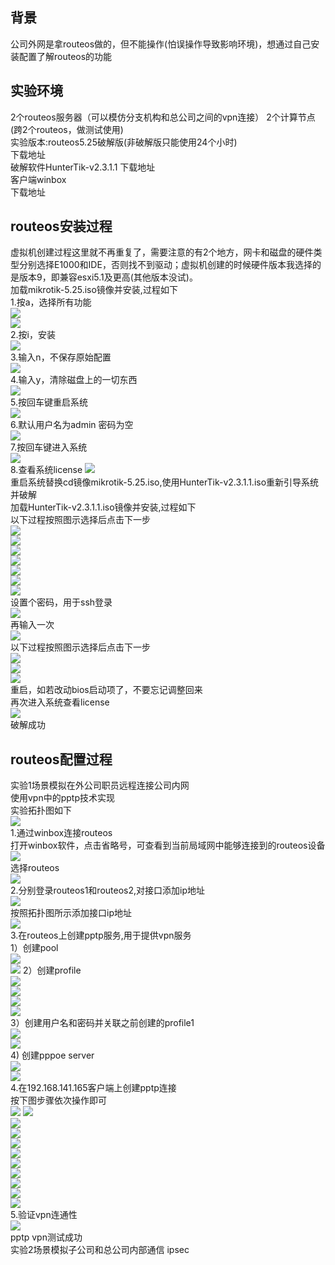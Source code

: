 ## 背景
公司外网是拿routeos做的，但不能操作(怕误操作导致影响环境)，想通过自己安装配置了解routeos的功能
## 实验环境
2个routeos服务器（可以模仿分支机构和总公司之间的vpn连接）
2个计算节点(跨2个routeos，做测试使用)  
实验版本:routeos5.25破解版(非破解版只能使用24个小时)  
下载地址[](https://)  
破解软件HunterTik-v2.3.1.1
下载地址[](https://)  
客户端winbox  
下载地址[](https://)  
## routeos安装过程
虚拟机创建过程这里就不再重复了，需要注意的有2个地方，网卡和磁盘的硬件类型分别选择E1000和IDE，否则找不到驱动；虚拟机创建的时候硬件版本我选择的是版本9，即兼容esxi5.1及更高(其他版本没试)。  
加载mikrotik-5.25.iso镜像并安装,过程如下  
1.按a，选择所有功能  
![](https://raw.githubusercontent.com/276622709/276622709.github.io/master/img/routeos/routeos_install_1.png)  
![](https://raw.githubusercontent.com/276622709/276622709.github.io/master/img/routeos/routeos_install_2.png)  
2.按i，安装  
![](https://raw.githubusercontent.com/276622709/276622709.github.io/master/img/routeos/routeos_install_3.png)  
3.输入n，不保存原始配置  
![](https://raw.githubusercontent.com/276622709/276622709.github.io/master/img/routeos/routeos_install_4.png)  
4.输入y，清除磁盘上的一切东西  
![](https://raw.githubusercontent.com/276622709/276622709.github.io/master/img/routeos/routeos_install_5.png)  
5.按回车键重启系统  
![](https://raw.githubusercontent.com/276622709/276622709.github.io/master/img/routeos/routeos_install_6.png)  
6.默认用户名为admin 密码为空  
![](https://raw.githubusercontent.com/276622709/276622709.github.io/master/img/routeos/routeos_install_7.png)  
7.按回车键进入系统  
![](https://raw.githubusercontent.com/276622709/276622709.github.io/master/img/routeos/routeos_install_8.png)  
8.查看系统license
![](https://raw.githubusercontent.com/276622709/276622709.github.io/master/img/routeos/routeos_install_9.png)  
重启系统替换cd镜像mikrotik-5.25.iso,使用HunterTik-v2.3.1.1.iso重新引导系统并破解  
加载HunterTik-v2.3.1.1.iso镜像并安装,过程如下  
以下过程按照图示选择后点击下一步  
![](https://raw.githubusercontent.com/276622709/276622709.github.io/master/img/routeos/huntertik_install_1.png)  
![](https://raw.githubusercontent.com/276622709/276622709.github.io/master/img/routeos/huntertik_install_2.png)  
![](https://raw.githubusercontent.com/276622709/276622709.github.io/master/img/routeos/huntertik_install_3.png)  
![](https://raw.githubusercontent.com/276622709/276622709.github.io/master/img/routeos/huntertik_install_4.png)  
![](https://raw.githubusercontent.com/276622709/276622709.github.io/master/img/routeos/huntertik_install_5.png)  
![](https://raw.githubusercontent.com/276622709/276622709.github.io/master/img/routeos/huntertik_install_6.png)  
![](https://raw.githubusercontent.com/276622709/276622709.github.io/master/img/routeos/huntertik_install_7.png)  
设置个密码，用于ssh登录  
![](https://raw.githubusercontent.com/276622709/276622709.github.io/master/img/routeos/huntertik_install_8.png)  
再输入一次  
![](https://raw.githubusercontent.com/276622709/276622709.github.io/master/img/routeos/huntertik_install_9.png)  
以下过程按照图示选择后点击下一步  
![](https://raw.githubusercontent.com/276622709/276622709.github.io/master/img/routeos/huntertik_install_10.png)  
![](https://raw.githubusercontent.com/276622709/276622709.github.io/master/img/routeos/huntertik_install_11.png)  
![](https://raw.githubusercontent.com/276622709/276622709.github.io/master/img/routeos/huntertik_install_12.png)  
重启，如若改动bios启动项了，不要忘记调整回来  
再次进入系统查看license  
![](https://raw.githubusercontent.com/276622709/276622709.github.io/master/img/routeos/huntertik_install_13.png)  
破解成功  
## routeos配置过程
实验1场景模拟在外公司职员远程连接公司内网  
使用vpn中的pptp技术实现  
实验拓扑图如下  
![](https://raw.githubusercontent.com/276622709/276622709.github.io/master/img/routeos/pptp/pptp_topology.png)  
1.通过winbox连接routeos  
打开winbox软件，点击省略号，可查看到当前局域网中能够连接到的routeos设备    
![](https://raw.githubusercontent.com/276622709/276622709.github.io/master/img/routeos/pptp/pptp_login_1.png)  
选择routeos  
![](https://raw.githubusercontent.com/276622709/276622709.github.io/master/img/routeos/pptp/pptp_login_2.png)  
2.分别登录routeos1和routeos2,对接口添加ip地址    
![](https://raw.githubusercontent.com/276622709/276622709.github.io/master/img/routeos/pptp/pptp_add_interface_ip_1.png)  
按照拓扑图所示添加接口ip地址   
![](https://raw.githubusercontent.com/276622709/276622709.github.io/master/img/routeos/pptp/pptp_add_interface_ip_2.png)  
3.在routeos上创建pptp服务,用于提供vpn服务    
1）创建pool  
![](https://raw.githubusercontent.com/276622709/276622709.github.io/master/img/routeos/pptp/pptp_profile_1.png)  
![](https://raw.githubusercontent.com/276622709/276622709.github.io/master/img/routeos/pptp/pptp_profile_2.png) 
2）创建profile  
![](https://raw.githubusercontent.com/276622709/276622709.github.io/master/img/routeos/pptp/pptp_profile_3.png)  
![](https://raw.githubusercontent.com/276622709/276622709.github.io/master/img/routeos/pptp/pptp_profile_4.png)  
![](https://raw.githubusercontent.com/276622709/276622709.github.io/master/img/routeos/pptp/pptp_profile_5.png)  
![](https://raw.githubusercontent.com/276622709/276622709.github.io/master/img/routeos/pptp/pptp_profile_6.png)  
3）创建用户名和密码并关联之前创建的profile1    
![](https://raw.githubusercontent.com/276622709/276622709.github.io/master/img/routeos/pptp/pptp_profile_7.png)  
![](https://raw.githubusercontent.com/276622709/276622709.github.io/master/img/routeos/pptp/pptp_profile_8.png)  
4) 创建pppoe server  
![](https://raw.githubusercontent.com/276622709/276622709.github.io/master/img/routeos/pptp/pptp_profile_9.png)  
![](https://raw.githubusercontent.com/276622709/276622709.github.io/master/img/routeos/pptp/pptp_profile_10.png)  
4.在192.168.141.165客户端上创建pptp连接  
按下图步骤依次操作即可  
![](https://raw.githubusercontent.com/276622709/276622709.github.io/master/img/routeos/pptp/pptp_client_1.png) 
![](https://raw.githubusercontent.com/276622709/276622709.github.io/master/img/routeos/pptp/pptp_client_2.png)  
![](https://raw.githubusercontent.com/276622709/276622709.github.io/master/img/routeos/pptp/pptp_client_3.png)  
![](https://raw.githubusercontent.com/276622709/276622709.github.io/master/img/routeos/pptp/pptp_client_4.png)  
![](https://raw.githubusercontent.com/276622709/276622709.github.io/master/img/routeos/pptp/pptp_client_5.png)  
![](https://raw.githubusercontent.com/276622709/276622709.github.io/master/img/routeos/pptp/pptp_client_6.png)  
![](https://raw.githubusercontent.com/276622709/276622709.github.io/master/img/routeos/pptp/pptp_client_7.png)  
![](https://raw.githubusercontent.com/276622709/276622709.github.io/master/img/routeos/pptp/pptp_client_8.png)  
![](https://raw.githubusercontent.com/276622709/276622709.github.io/master/img/routeos/pptp/pptp_client_9.png)  
![](https://raw.githubusercontent.com/276622709/276622709.github.io/master/img/routeos/pptp/pptp_client_10.png)  
![](https://raw.githubusercontent.com/276622709/276622709.github.io/master/img/routeos/pptp/pptp_client_11.png)  
5.验证vpn连通性  
![](https://raw.githubusercontent.com/276622709/276622709.github.io/master/img/routeos/pptp/pptp_client_12.png)  
pptp vpn测试成功  
实验2场景模拟子公司和总公司内部通信
ipsec

